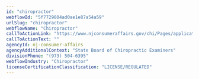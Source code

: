 ```yaml
---
id: "chiropractor"
webflowId: "5f7729804ad0ae1e87a54a59"
urlSlug: "chiropractor"
webflowName: "Chiropractor"
callToActionLink: "https://www.njconsumeraffairs.gov/chi/Pages/applications.aspx"
callToActionText: ""
agencyId: nj-consumer-affairs
agencyAdditionalContext: "State Board of Chiropractic Examiners"
divisionPhone: "(973) 504-6395"
webflowIndustry: "Chiropractor"
licenseCertificationClassification: "LICENSE/REGULATED"
---
```

